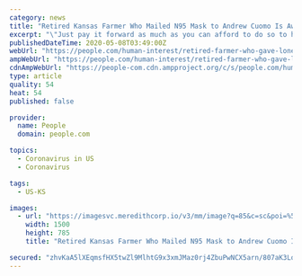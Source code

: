 ```yaml
---
category: news
title: "Retired Kansas Farmer Who Mailed N95 Mask to Andrew Cuomo Is Awarded College Degree"
excerpt: "\"Just pay it forward as much as you can afford to do so to honor all of those who lost their lives to the C-19 virus,\" Dennis Ruhnke said"
publishedDateTime: 2020-05-08T03:49:00Z
webUrl: "https://people.com/human-interest/retired-farmer-who-gave-lone-n95-mask-to-new-york-earns-degree/"
ampWebUrl: "https://people.com/human-interest/retired-farmer-who-gave-lone-n95-mask-to-new-york-earns-degree/?amp=true"
cdnAmpWebUrl: "https://people-com.cdn.ampproject.org/c/s/people.com/human-interest/retired-farmer-who-gave-lone-n95-mask-to-new-york-earns-degree/?amp=true"
type: article
quality: 54
heat: 54
published: false

provider:
  name: People
  domain: people.com

topics:
  - Coronavirus in US
  - Coronavirus

tags:
  - US-KS

images:
  - url: "https://imagesvc.meredithcorp.io/v3/mm/image?q=85&c=sc&poi=%5B1260%2C382%5D&w=1500&h=785&url=https%3A%2F%2Fstatic.onecms.io%2Fwp-content%2Fuploads%2Fsites%2F20%2F2020%2F05%2F06%2FDennis-Ruhnke-1.jpg"
    width: 1500
    height: 785
    title: "Retired Kansas Farmer Who Mailed N95 Mask to Andrew Cuomo Is Awarded College Degree"

secured: "zhvKaA5lXEqmsfHX5twZl9MlhtG9x3xmJMaz0rj4ZbuPwNCX5arn/807aK3LolYjVEObGbx6E5j+OdsbG6fvic1ITlsEeMeIp63Y9bd0PkBcy9CJgCe+K/I8uIgY/2TYpia6Ztu1DYy8afHWlnOqcNxN2qWtLg5HCPziZzLxsiznqmXO7idW83XnZzQ1MZBA1hAlom8ECwyHGC47nE5Bi9AtD/csHEflyxJzR6QMnwq1yfXnnhS1Nmpbt9WzRpDPxG7QtbhgjkeH+Gro5wZC12aBgFb1fh3CM0XWgG5UkXrNIy6iY+vOUpVUgmtT9vz6;JRtCtghTxi8BVV5+2jL53A=="
---
```


